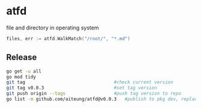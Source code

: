 # atfd

file and directory in operating system

```go
files, err := atfd.WalkMatch("/root/", "*.md")
```

## Release

```sh
go get -u all
go mod tidy
git tag                                 #check current version
git tag v0.0.3                          #set tag version
git push origin --tags                  #push tag version to repo
go list -m github.com/aiteung/atfd@v0.0.3   #publish to pkg dev, replace ORG/URL with your repo URL
```
